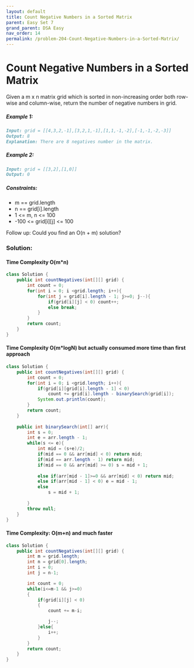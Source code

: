 ```yaml
---
layout: default
title: Count Negative Numbers in a Sorted Matrix
parent: Easy Set 7
grand_parent: DSA Easy
nav_order: 14
permalink: /problem-204-Count-Negative-Numbers-in-a-Sorted-Matrix/
---
```

# Count Negative Numbers in a Sorted Matrix
Given a m x n matrix grid which is sorted in non-increasing order both row-wise and column-wise, return the number of negative numbers in grid.

##### Example 1:
```markdown
Input: grid = [[4,3,2,-1],[3,2,1,-1],[1,1,-1,-2],[-1,-1,-2,-3]]
Output: 8
Explanation: There are 8 negatives number in the matrix.
```
##### Example 2:
```markdown
Input: grid = [[3,2],[1,0]]
Output: 0
```
##### Constraints:
* m == grid.length
* n == grid[i].length
* 1 <= m, n <= 100
* -100 <= grid[i][j] <= 100

Follow up: Could you find an O(n + m) solution?

### Solution: 
#### Time Complexity O(m*n)
```java
class Solution {
    public int countNegatives(int[][] grid) {
        int count = 0;
        for(int i = 0; i <grid.length; i++){
            for(int j = grid[i].length - 1; j>=0; j--){
                if(grid[i][j] < 0) count++;
                else break;
            }
        }
        return count;
    }
}
```
#### Time Complexity O(m*logN) but actually consumed more time than first approach
```java
class Solution {
    public int countNegatives(int[][] grid) {
        int count = 0;
        for(int i = 0; i <grid.length; i++){
            if(grid[i][grid[i].length - 1] < 0)
                count += grid[i].length - binarySearch(grid[i]);
            System.out.println(count);
        }
        return count;
    }
    
    public int binarySearch(int[] arr){
        int s = 0;
        int e = arr.length - 1;
        while(s <= e){
            int mid = (s+e)/2;
            if(mid == 0 && arr[mid] < 0) return mid;
            if(mid == arr.length - 1) return mid;
            if(mid == 0 && arr[mid] >= 0) s = mid + 1;
            
            else if(arr[mid - 1]>=0 && arr[mid] < 0) return mid;
            else if(arr[mid - 1] < 0) e = mid - 1;
            else
                s = mid + 1;
            
        }
        throw null;
    }
}
```
#### Time Complexity: O(m+n) and much faster
```java
class Solution {
    public int countNegatives(int[][] grid) {
        int m = grid.length;
        int n = grid[0].length;
        int i = 0;
        int j = n-1;

        int count = 0; 
        while(i<=m-1 && j>=0)
        {
            if(grid[i][j] < 0)
            {
                count += m-i; 

                j--;
            }else{
                i++;
            }
        }
        return count;
    }
}
```

